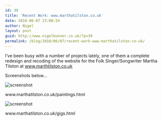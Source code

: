 ```yaml
---
id: 39
title: 'Recent Work: www.marthatilston.co.uk'
date: 2010-06-07 23:08:24
author: Nigel
layout: post
guid: http://www.nigelbunner.co.uk/?p=39
permalink: /blog/2010/06/07/recent-work-www-marthatilston-co-uk/
---
```

I&#8217;ve been busy with a number of projects lately, one of them a complete redesign and recoding of the website for the Folk Singer/Songwriter Martha Tilston at <a title="Martha Tilston" href="http://www.marthtilston.co.uk" target="_blank">www.marthtilston.co.uk</a>

Screenshots below&#8230;

<div id="attachment_54" style="width: 558px" class="wp-caption aligncenter">
  <img class="size-full wp-image-54" title="martha-tilston-paintings" src="/img/wp-blog/2010/06/martha-tilston-paintings.jpg" alt="screenshot" width="548" height="395" srcset="/img/wp-blog/2010/06/martha-tilston-paintings.jpg 548w, /img/wp-blog/2010/06/martha-tilston-paintings-300x216.jpg 300w" sizes="(max-width: 548px) 100vw, 548px" />
  
  <p class="wp-caption-text">
    www.marthatilston.co.uk/paintings.html
  </p>
</div>

<div id="attachment_47" style="width: 558px" class="wp-caption aligncenter">
  <img class="size-full wp-image-47" title="martha-tilston-(gigs)-2" src="/img/wp-blog/2010/06/martha-tilston-gigs-2.jpg" alt="screenshot" width="548" height="395" srcset="/img/wp-blog/2010/06/martha-tilston-gigs-2.jpg 548w, /img/wp-blog/2010/06/martha-tilston-gigs-2-300x216.jpg 300w" sizes="(max-width: 548px) 100vw, 548px" />
  
  <p class="wp-caption-text">
    www.marthatilston.co.uk/gigs.html
  </p>
</div>

<p style="text-align: center;">
  <p style="text-align: center;">